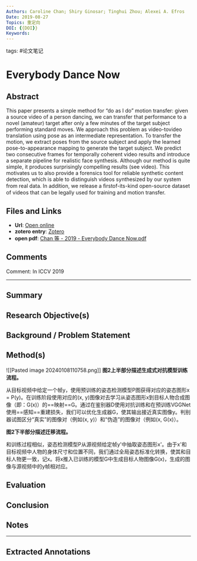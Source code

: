 ```yaml
---
Authors: Caroline Chan; Shiry Ginosar; Tinghui Zhou; Alexei A. Efros
Date: 2019-08-27
Topics: 重定向
DOI: {{DOI}}
Keywords:
---
```

tags: #论文笔记 

# Everybody Dance Now


## Abstract
This paper presents a simple method for “do as I do” motion transfer: given a source video of a person dancing, we can transfer that performance to a novel (amateur) target after only a few minutes of the target subject performing standard moves. We approach this problem as video-tovideo translation using pose as an intermediate representation. To transfer the motion, we extract poses from the source subject and apply the learned pose-to-appearance mapping to generate the target subject. We predict two consecutive frames for temporally coherent video results and introduce a separate pipeline for realistic face synthesis. Although our method is quite simple, it produces surprisingly compelling results (see video). This motivates us to also provide a forensics tool for reliable synthetic content detection, which is able to distinguish videos synthesized by our system from real data. In addition, we release a ﬁrstof-its-kind open-source dataset of videos that can be legally used for training and motion transfer.

## Files and Links
- **Url**: [Open online](http://arxiv.org/abs/1808.07371)
- **zotero entry**: [Zotero](zotero://select/library/items/WNS8QBNF)
- **open pdf**: [Chan 等 - 2019 - Everybody Dance Now.pdf](zotero://open-pdf/library/items/BXKRENU3)

## Comments
Comment: In ICCV 2019

---

## Summary

  
## Research Objective(s)


## Background / Problem Statement


## Method(s)
![[Pasted image 20240108110758.png]]
**图2上半部分描述生成式对抗模型训练流程。**

从目标视频中给定一个帧y，使用预训练的姿态检测模型P图获得对应的姿态图形x = P(y)。在训练阶段使用对应的(x, y)图像对去学习从姿态图形x到目标人物合成图像（即：G(x)）的==映射==G。通过在鉴别器D使用对抗训练和在预训练VGGNet使用==感知==重建损失，我们可以优化生成器G，使其输出接近真实图像y。判别器试图区分“真实”的图像对（例如(x, y)）和“伪造”的图像对（例如(x, G(x)）。

**图2下半部分描述迁移流程。**

和训练过程相似，姿态检测模型P从源视频给定帧y'中抽取姿态图形x'。由于x'和目标视频中人物的身体尺寸和位置不同，我们通过全局姿态标准化转换，使其和目标人物更一致，记x。将x推入已训练的模型G中生成目标人物图像G(x)，生成的图像与源视频中的y帧相对应。

## Evaluation


## Conclusion


## Notes


----

## Extracted Annotations


